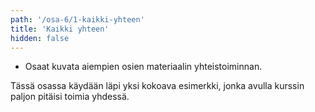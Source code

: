 ```yaml
---
path: '/osa-6/1-kaikki-yhteen'
title: 'Kaikki yhteen'
hidden: false
---
```


<text-box variant='learningObjectives' name='Oppimistavoitteet'>

- Osaat kuvata aiempien osien materiaalin yhteistoiminnan.

</text-box>

Tässä osassa käydään läpi yksi kokoava esimerkki, jonka avulla kurssin paljon pitäisi toimia yhdessä. 


